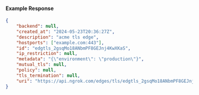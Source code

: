 <!-- Code generated for API Clients. DO NOT EDIT. -->

#### Example Response

```json
{
	"backend": null,
	"created_at": "2024-05-23T20:36:27Z",
	"description": "acme tls edge",
	"hostports": ["example.com:443"],
	"id": "edgtls_2gsqMo18ANbmPF8GEJnj4KwXKaS",
	"ip_restriction": null,
	"metadata": "{\"environment\": \"production\"}",
	"mutual_tls": null,
	"policy": null,
	"tls_termination": null,
	"uri": "https://api.ngrok.com/edges/tls/edgtls_2gsqMo18ANbmPF8GEJnj4KwXKaS"
}
```
